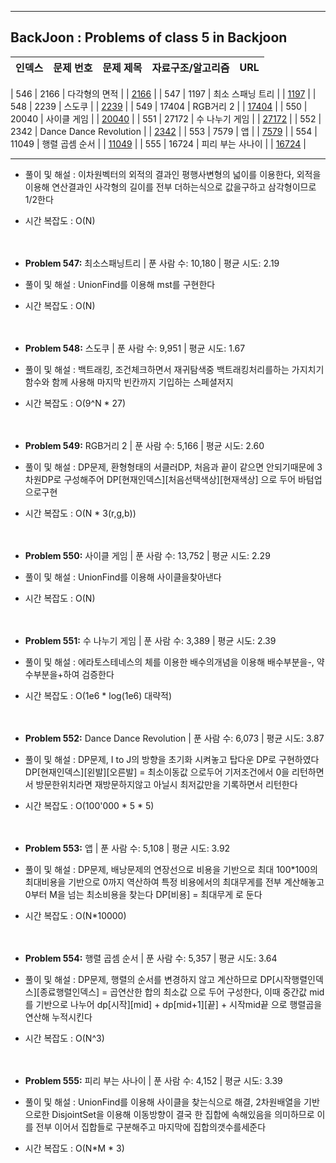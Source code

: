 
---

## BackJoon : Problems of class 5 in Backjoon

| 인덱스 | 문제 번호 | 문제 제목                   | 자료구조/알고리즘 | URL |
|--------|------------|-----------------------------|------------------|------------------------------------------------|

| 546    | 2166       | 다각형의 면적               |                  | [2166](https://www.acmicpc.net/problem/2166)   |
| 547    | 1197       | 최소 스패닝 트리             |                  | [1197](https://www.acmicpc.net/problem/1197)   |
| 548    | 2239       | 스도쿠                       |                  | [2239](https://www.acmicpc.net/problem/2239)   |
| 549    | 17404      | RGB거리 2                    |                  | [17404](https://www.acmicpc.net/problem/17404) |
| 550    | 20040      | 사이클 게임                  |                  | [20040](https://www.acmicpc.net/problem/20040) |
| 551    | 27172      | 수 나누기 게임               |                  | [27172](https://www.acmicpc.net/problem/27172) |
| 552    | 2342       | Dance Dance Revolution       |                  | [2342](https://www.acmicpc.net/problem/2342)   |
| 553    | 7579       | 앱                           |                  | [7579](https://www.acmicpc.net/problem/7579)   |
| 554    | 11049      | 행렬 곱셈 순서               |                  | [11049](https://www.acmicpc.net/problem/11049) |
| 555    | 16724      | 피리 부는 사나이            |                  | [16724](https://www.acmicpc.net/problem/16724) |
<br>

---
- 풀이 및 해설 : 이차원벡터의 외적의 결과인 평행사변형의 넓이를 이용한다, 외적을 이용해 연산결과인 사각형의 길이를 전부 더하는식으로 값을구하고 삼각형이므로 1/2한다
- 시간 복잡도  : O(N)
<br><br><br>

- **Problem 547:**  최소스패닝트리 | 푼 사람 수: 10,180 | 평균 시도: 2.19
- 풀이 및 해설 : UnionFind를 이용해 mst를 구현한다
- 시간 복잡도  : O(N)
<br><br><br>

- **Problem 548:**  스도쿠 | 푼 사람 수: 9,951 | 평균 시도: 1.67
- 풀이 및 해설 : 백트래킹, 조건체크하면서 재귀탐색중 백트래킹처리를하는 가지치기함수와 함께 사용해 마지막 빈칸까지 기입하는 스페셜저지
- 시간 복잡도  : O(9^N * 27)
<br><br><br>

- **Problem 549:** RGB거리 2 | 푼 사람 수: 5,166 | 평균 시도: 2.60
- 풀이 및 해설 : DP문제, 환형형태의 서클러DP, 처음과 끝이 같으면 안되기때문에 3차원DP로 구성해주어 DP[현재인덱스][처음선택색상][현재색상] 으로 두어 바텀업으로구현
- 시간 복잡도  : O(N * 3(r,g,b))
<br><br><br>

- **Problem 550:**  사이클 게임 | 푼 사람 수: 13,752 | 평균 시도: 2.29
- 풀이 및 해설 : UnionFind를 이용해 사이클을찾아낸다
- 시간 복잡도  : O(N)
<br><br><br>

- **Problem 551:**  수 나누기 게임 | 푼 사람 수: 3,389 | 평균 시도: 2.39
- 풀이 및 해설 : 에라토스테네스의 체를 이용한 배수의개념을 이용해 배수부분을-, 약수부분을+하여 검증한다
- 시간 복잡도  : O(1e6 * log(1e6) 대략적)
<br><br><br>

- **Problem 552:** Dance Dance Revolution | 푼 사람 수: 6,073 | 평균 시도: 3.87
- 풀이 및 해설 : DP문제, I to J의 방향을 초기화 시켜놓고 탑다운 DP로 구현하였다 DP[현재인덱스][왼발][오른발] = 최소이동값 으로두어 기저조건에서 0을 리턴하면서 방문한위치라면 재방문하지않고 아닐시 최저값만을 기록하면서 리턴한다
- 시간 복잡도  : O(100'000 * 5 * 5)
<br><br><br>

- **Problem 553:** 앱 | 푼 사람 수: 5,108 | 평균 시도: 3.92
- 풀이 및 해설 : DP문제, 배낭문제의 연장선으로 비용을 기반으로 최대 100*100의 최대비용을 기반으로 0까지 역산하여 특정 비용에서의 최대무게를 전부 계산해놓고 0부터 M을 넘는 최소비용을 찾는다 DP[비용] = 최대무게 로 둔다
- 시간 복잡도  : O(N*10000)
<br><br><br>

- **Problem 554:**  행렬 곱셈 순서 | 푼 사람 수: 5,357 | 평균 시도: 3.64
- 풀이 및 해설 : DP문제, 행렬의 순서를 변경하지 않고 계산하므로 DP[시작행렬인덱스][종료행렬인덱스] = 곱연산한 합의 최소값 으로 두어 구성한다, 이때 중간값 mid를 기반으로 나누어 dp[시작][mid] + dp[mid+1][끝] + 시작mid끝 으로 행렬곱을연산해 누적시킨다
- 시간 복잡도  : O(N^3)
<br><br><br>

- **Problem 555:**  피리 부는 사나이 | 푼 사람 수: 4,152 | 평균 시도: 3.39
- 풀이 및 해설 : UnionFind를 이용해 사이클을 찾는식으로 해결, 2차원배열을 기반으로한 DisjointSet을 이용해 이동방향이 결국 한 집합에 속해있음을 의미하므로 이를 전부 이어서 집합들로 구분해주고 마지막에 집합의갯수를세준다
- 시간 복잡도  : O(N*M * 3)
<br><br><br>
